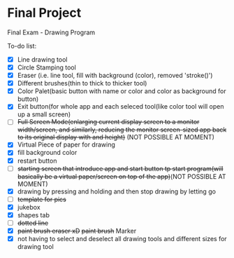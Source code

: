 # Final Project
Final Exam - Drawing Program


To-do list:
 - [x] Line drawing tool
 - [x] Circle Stamping tool
 - [x] Eraser (i.e. line tool, fill with background (color), removed 'stroke()')
 - [x] Different brushes(thin to thick to thicker tool)
 - [x] Color Palet(basic button with name or color and color as background for button)
 - [x] Exit button(for whole app and each seleced tool(like color tool will open up a small screen)
 - [ ] <del>Full Screen Mode(enlarging current display screen to a monitor width/screen, and similarly, reducing the monitor screen-sized app back to its original display with and height)</del> (NOT POSSIBLE AT MOMENT)
 - [x] Virtual Piece of paper for drawing
 - [x] fill background color
 - [x] restart button
 - [ ] <del>starting screen that introduce app and start button tp start program(will basically be a virtual paper/screen on top of the app)</del>(NOT POSSIBLE AT MOMENT)
 - [x] drawing by pressing and holding and then stop drawing by letting go
 - [ ] <del>template for pics</del>
 - [x] jukebox
 - [x] shapes tab
 - [ ] <del>dotted line</del>
 - [x] <del>paint brush eraser xD</del> <del>paint brush</del> Marker
 - [x] not having to select and deselect all drawing tools and different sizes for drawing tool
